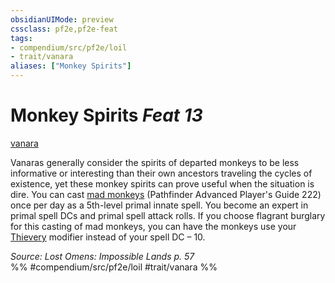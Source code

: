 ```yaml
---
obsidianUIMode: preview
cssclass: pf2e,pf2e-feat
tags:
- compendium/src/pf2e/loil
- trait/vanara
aliases: ["Monkey Spirits"]
---
```

# Monkey Spirits  *Feat 13*  
[vanara](vanara-loil.md "Vanara Ancestry & Heritage Trait")  


Vanaras generally consider the spirits of departed monkeys to be less informative or interesting than their own ancestors traveling the cycles of existence, yet these monkey spirits can prove useful when the situation is dire. You can cast [mad monkeys](mad-monkeys-apg.md) (Pathfinder Advanced Player's Guide 222) once per day as a 5th-level primal innate spell. You become an expert in primal spell DCs and primal spell attack rolls. If you choose flagrant burglary for this casting of mad monkeys, you can have the monkeys use your [Thievery](skills.md#Thievery) modifier instead of your spell DC – 10.

*Source: Lost Omens: Impossible Lands p. 57*  
%% #compendium/src/pf2e/loil #trait/vanara %%